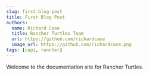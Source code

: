 ```yaml
---
slug: first-blog-post
title: First Blog Post
authors:
  name: Richard Case
  title: Rancher Turtles Team
  url: https://github.com/richardcase
  image_url: https://github.com/richardcase.png
tags: [capi, rancher]
---
```


Welcome to the documentation site for Rancher Turtles. 
